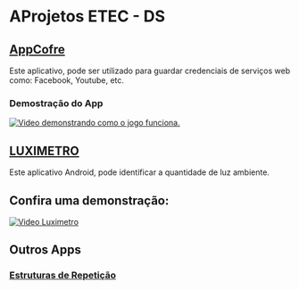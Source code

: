 # AProjetos ETEC - DS

## [AppCofre]((https://github.com/patrikrufino/Desafios-ETEC-DS/tree/main/AppCofre))
<p>Este aplicativo, pode ser utilizado para guardar credenciais de serviços web como: Facebook, Youtube, etc.</p>

### Demostração do App
[![Video demonstrando como o jogo funciona.](http://img.youtube.com/vi/JQyv5p6dQ7g/0.jpg)](http://www.youtube.com/watch?v=JQyv5p6dQ7g "")


## [LUXIMETRO](https://github.com/patrikrufino/ETEC-Desenvolvimento-de-Sistemas/new/main/Luximetro)

Este aplicativo Android, pode identificar a quantidade de luz ambiente.

## Confira uma demonstração:
[![Video Luximetro](http://img.youtube.com/vi/6JGo-N20kYM/0.jpg)](http://www.youtube.com/watch?v=6JGo-N20kYM "LUXIMETRO")

## Outros Apps
### [Estruturas de Repetição](https://github.com/patrikrufino/Desafios-ETEC-DS/tree/main/Estruturas-de-Repeti%C3%A7%C3%A3o-em-Java)
